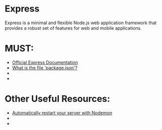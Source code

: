 # Express
Express is a minimal and flexible Node.js web application framework that provides a robust set of features for web and mobile applications.

# MUST:
<ul>
  <li><a href="https://expressjs.com/">Official Express Documentation</a></li>
  <li><a href="https://nodejs.org/en/knowledge/getting-started/npm/what-is-the-file-package-json/">What is the file 'package.json'?</a></li>
  <li><a href=""> </a></li>
  <li><a href=""> </a></li>
</ul>

# Other Useful Resources:
<ul>
  <li><a href="https://nodemon.io/"> Automatically restart your server with Nodemon</a></li>
  <li><a href=""> </a></li>
  <li><a href=""> </a></li>
</ul
